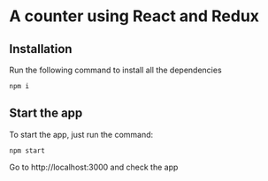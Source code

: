 # A counter using React and Redux

## Installation

Run the following command to install all the dependencies

`npm i`

## Start the app

To start the app, just run the command:

`npm start`

Go to http://localhost:3000 and check the app
